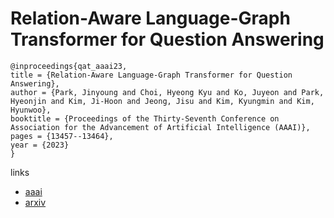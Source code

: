 # Relation-Aware Language-Graph Transformer for Question Answering

```
@inproceedings{qat_aaai23,
title = {Relation-Aware Language-Graph Transformer for Question Answering},
author = {Park, Jinyoung and Choi, Hyeong Kyu and Ko, Juyeon and Park, Hyeonjin and Kim, Ji-Hoon and Jeong, Jisu and Kim, Kyungmin and Kim, Hyunwoo},
booktitle = {Proceedings of the Thirty-Seventh Conference on Association for the Advancement of Artificial Intelligence (AAAI)},
pages = {13457--13464},
year = {2023}
}
```

links
- [aaai](https://ojs.aaai.org/index.php/AAAI/article/view/26578)
- [arxiv](https://arxiv.org/abs/2212.00975)
